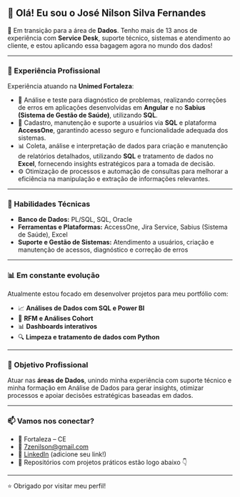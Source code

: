 ## 👋 Olá! Eu sou o José Nilson Silva Fernandes

🎯 Em transição para a área de **Dados**. Tenho mais de 13 anos de experiência com **Service Desk**, suporte técnico, sistemas e atendimento ao cliente, e estou aplicando essa bagagem agora no mundo dos dados!

---

### 💼 Experiência Profissional
Experiência atuando na **Unimed Fortaleza**:

- 🔧 Análise e teste para diagnóstico de problemas, realizando correções de erros em aplicações desenvolvidas em **Angular** e no **Sabius (Sistema de Gestão de Saúde)**, utilizando **SQL**.
- 👥 Cadastro, manutenção e suporte a usuários via **SQL** e plataforma **AccessOne**, garantindo acesso seguro e funcionalidade adequada dos sistemas.
- 📊 Coleta, análise e interpretação de dados para criação e manutenção de relatórios detalhados, utilizando **SQL** e tratamento de dados no **Excel**, fornecendo insights estratégicos para a tomada de decisão.
- ⚙️ Otimização de processos e automação de consultas para melhorar a eficiência na manipulação e extração de informações relevantes.

---

### 🧠 Habilidades Técnicas
- **Banco de Dados:** PL/SQL, SQL, Oracle  
- **Ferramentas e Plataformas:** AccessOne, Jira Service, Sabius (Sistema de Saúde), Excel  
- **Suporte e Gestão de Sistemas:** Atendimento a usuários, criação e manutenção de acessos, diagnóstico e correção de erros  

---

### 📊 Em constante evolução
Atualmente estou focado em desenvolver projetos para meu portfólio com:
- 📈 **Análises de Dados com SQL e Power BI**
- 🧪 **RFM e Análises Cohort**
- 📊 **Dashboards interativos**
- 🔍 **Limpeza e tratamento de dados com Python**

---

### 🚀 Objetivo Profissional
Atuar nas **áreas de Dados**, unindo minha experiência com suporte técnico e minha formação em Análise de Dados para gerar insights, otimizar processos e apoiar decisões estratégicas baseadas em dados.

---

### 📫 Vamos nos conectar?
- 📍 Fortaleza – CE  
- 📧 7zenilson@gmail.com  
- 💼 [LinkedIn](www.linkedin.com/in/jose-nilson-8b87a387) (adicione seu link!)  
- 📁 Repositórios com projetos práticos estão logo abaixo 👇

---

⭐ Obrigado por visitar meu perfil!
